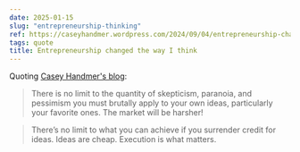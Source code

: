 ```yaml
---
date: 2025-01-15
slug: "entrepreneurship-thinking"
ref: https://caseyhandmer.wordpress.com/2024/09/04/entrepreneurship-changed-the-way-i-think/
tags: quote
title: Entrepreneurship changed the way I think
---
```


Quoting [Casey Handmer's blog](https://caseyhandmer.wordpress.com/2024/09/04/entrepreneurship-changed-the-way-i-think/):

> There is no limit to the quantity of skepticism, paranoia, and pessimism you must brutally apply to your own ideas, particularly your favorite ones. The market will be harsher!

> There’s no limit to what you can achieve if you surrender credit for ideas. Ideas are cheap. Execution is what matters.